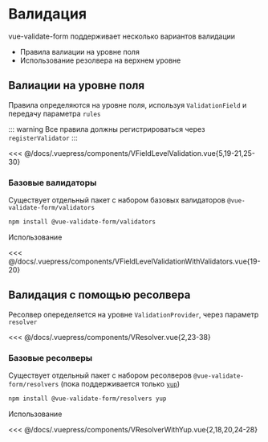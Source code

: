 # Валидация

vue-validate-form поддерживает несколько вариантов валидации

- Правила валиации на уровне поля
- Использование резолвера на верхнем уровне

## Валиации на уровне поля

Правила определяются на уровне поля, используя `ValidationField` и передачу параметра `rules`

::: warning
Все правила должны регистрироваться через `registerValidator`
:::

<<< @/docs/.vuepress/components/VFieldLevelValidation.vue{5,19-21,25-30}

### Базовые валидаторы

Существует отдельный пакет с набором базовых валидаторов `@vue-validate-form/validators`

```bash
npm install @vue-validate-form/validators
```

Использование

<<< @/docs/.vuepress/components/VFieldLevelValidationWithValidators.vue{19-20}


## Валидация с помощью ресолвера

Ресолвер опеределяется на уровне `ValidationProvider`, через параметр `resolver`

<<< @/docs/.vuepress/components/VResolver.vue{2,23-38}

### Базовые ресолверы

Существует отдельный пакет с набором ресолверов `@vue-validate-form/resolvers` (пока поддерживается только [`yup`](https://github.com/jquense/yup))

```bash
npm install @vue-validate-form/resolvers yup
```

Использование

<<< @/docs/.vuepress/components/VResolverWithYup.vue{2,18,20,24-28}
